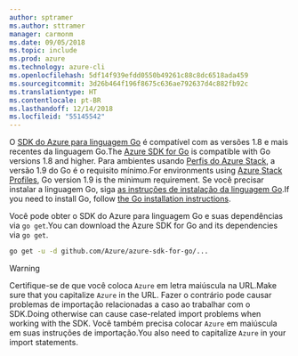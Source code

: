 ```yaml
---
author: sptramer
ms.author: sttramer
manager: carmonm
ms.date: 09/05/2018
ms.topic: include
ms.prod: azure
ms.technology: azure-cli
ms.openlocfilehash: 5df14f939efdd0550b49261c88c8dc6518ada459
ms.sourcegitcommit: 3d26b464f196f8675c636ae792637d4c882fb92c
ms.translationtype: HT
ms.contentlocale: pt-BR
ms.lasthandoff: 12/14/2018
ms.locfileid: "55145542"
---
```

<span data-ttu-id="fbfc3-101">O [SDK do Azure para linguagem Go](https://github.com/Azure/azure-sdk-for-go) é compatível com as versões 1.8 e mais recentes da linguagem Go.</span><span class="sxs-lookup"><span data-stu-id="fbfc3-101">The [Azure SDK for Go](https://github.com/Azure/azure-sdk-for-go) is compatible with Go versions 1.8 and higher.</span></span> <span data-ttu-id="fbfc3-102">Para ambientes usando [Perfis do Azure Stack](/azure/azure-stack/user/azure-stack-version-profiles-go), a versão 1.9 do Go é o requisito mínimo.</span><span class="sxs-lookup"><span data-stu-id="fbfc3-102">For environments using [Azure Stack Profiles](/azure/azure-stack/user/azure-stack-version-profiles-go), Go version 1.9 is the minimum requirement.</span></span>
<span data-ttu-id="fbfc3-103">Se você precisar instalar a linguagem Go, siga [as instruções de instalação da linguagem Go](https://golang.org/doc/install).</span><span class="sxs-lookup"><span data-stu-id="fbfc3-103">If you need to install Go, follow [the Go installation instructions](https://golang.org/doc/install).</span></span>

<span data-ttu-id="fbfc3-104">Você pode obter o SDK do Azure para linguagem Go e suas dependências via `go get`.</span><span class="sxs-lookup"><span data-stu-id="fbfc3-104">You can download the Azure SDK for Go and its dependencies via `go get`.</span></span>

```bash
go get -u -d github.com/Azure/azure-sdk-for-go/...
```

> [!WARNING]
> <span data-ttu-id="fbfc3-105">Certifique-se de que você coloca `Azure` em letra maiúscula na URL.</span><span class="sxs-lookup"><span data-stu-id="fbfc3-105">Make sure that you capitalize `Azure` in the URL.</span></span> <span data-ttu-id="fbfc3-106">Fazer o contrário pode causar problemas de importação relacionadas a caso ao trabalhar com o SDK.</span><span class="sxs-lookup"><span data-stu-id="fbfc3-106">Doing otherwise can cause case-related import problems when working with the SDK.</span></span> <span data-ttu-id="fbfc3-107">Você também precisa colocar `Azure` em maiúscula em suas instruções de importação.</span><span class="sxs-lookup"><span data-stu-id="fbfc3-107">You also need to capitalize `Azure` in your import statements.</span></span>
